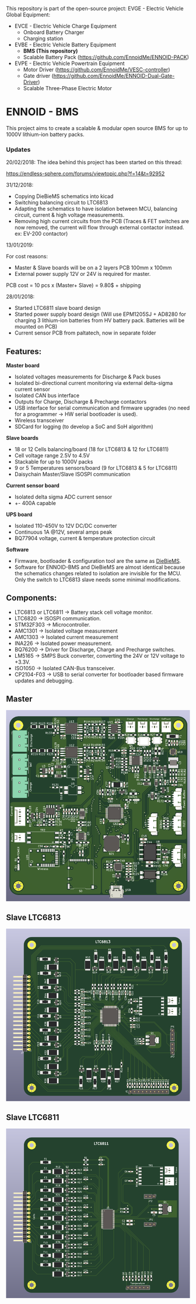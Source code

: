 This repository is part of the open-source project: EVGE - Electric Vehicle Global Equipment:

- EVCE - Electric Vehicle Charge Equipment
  - Onboard Battery Charger
  - Charging station
- EVBE - Electric Vehicle Battery Equipment 
  - **BMS (This repository)**
  - Scalable Battery Pack (https://github.com/EnnoidMe/ENNOID-PACK)
- EVPE - Electric Vehicle Powertrain Equipment
  - Motor Driver (https://github.com/EnnoidMe/VESC-controller)
  - Gate driver (https://github.com/EnnoidMe/ENNOID-Dual-Gate-Driver)
  - Scalable Three-Phase Electric Motor

# ENNOID - BMS

This project aims to create a scalable & modular open source BMS for up to 1000V lithium-ion battery packs.

### Updates 

20/02/2018:
The idea behind this project has been started on this thread:

https://endless-sphere.com/forums/viewtopic.php?f=14&t=92952

31/12/2018:
- Copying DieBieMS schematics into kicad
- Switching balancing circuit to LTC6813 
- Adapting the schematics to have isolation between MCU, balancing circuit, current & high voltage measurements.
- Removing high current circuits from the PCB (Traces & FET switches are now removed, the current will flow through external contactor instead. ex: EV-200 contactor)

13/01/2019:

For cost reasons:
- Master & Slave boards will be on a 2 layers PCB 100mm x 100mm
- External power supply 12V or 24V is required for master. 

PCB cost = 10 pcs x (Master+ Slave) = 9.80$ + shipping 

28/01/2018:
- Started LTC6811 slave board design
- Started power supply board design (Will use EPM1205SJ + AD8280 for charging 3 lithium-ion batteries from HV battery pack. Batteries will be mounted on PCB)
- Current sensor PCB from paltatech, now in separate folder

## Features:

**Master board**
- Isolated voltages measurements for Discharge & Pack buses
- Isolated bi-directional current monitoring via external delta-sigma current sensor
- Isolated CAN bus interface 
- Outputs for Charge, Discharge & Precharge contactors
- USB interface for serial communication and firmware upgrades (no need for a programmer -> HW serial bootloader is used).
- Wireless transceiver
- SDCard for logging (to develop a SoC and SoH algorithm)

**Slave boards**
- 18 or 12 Cells balancing/board  (18 for LTC6813 & 12 for LTC6811)
- Cell voltage range 2.5V to 4.5V
- Stackable for up to 1000V packs 
- 9 or 5 Temperatures sensors/board (9 for LTC6813 & 5 for LTC6811)
- Daisychain Master/Slave ISOSPI communication 

**Current sensor board**
- Isolated delta sigma ADC current sensor
- +- 400A capable

**UPS board**
- Isolated 110-450V to 12V DC/DC converter
- Continuous 1A @12V, several amps peak
- BQ77904 voltage, current & temperature protection circuit


**Software**

- Firmware, bootloader & configuration tool are the same as [DieBieMS](https://github.com/DieBieEngineering). 
- Software for ENNOID-BMS and DieBieMS are almost identical because the schematics changes related to isolation are invisible for the MCU. Only the switch to LTC6813 slave needs some minimal modifications.

## Components:

- LTC6813 or LTC6811	-> Battery stack cell voltage monitor.
- LTC6820	-> ISOSPI communication.
- STM32F303	-> Microcontroller.
- AMC1301	-> Isolated voltage measurement
- AMC1303	-> Isolated current measurement
- INA226	-> Isolated power measurement.
- BQ76200	-> Driver for Discharge, Charge and Precharge switches.
- LM5165	-> SMPS Buck converter, converting the 24V or 12V voltage to +3.3V.
- ISO1050	-> Isolated CAN-Bus transceiver.
- CP2104-F03	-> USB to serial converter for bootloader based firmware updates and debugging.


## Master

![alt text](Master/PIC/MasterPCB.png)

## Slave LTC6813

![alt text](Slaves/LTC6813/PIC/LTC6813.png)

## Slave LTC6811

![alt text](Slaves/LTC6811/PIC/LTC6811.png)





